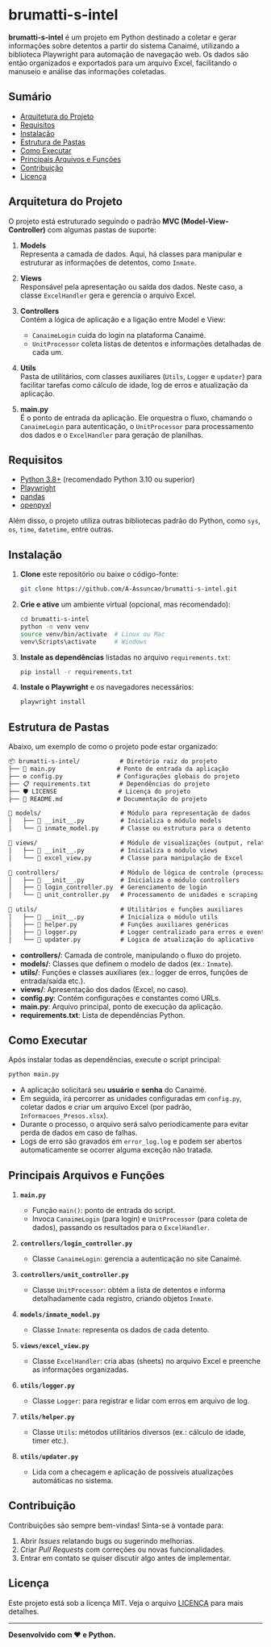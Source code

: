 
# brumatti-s-intel

**brumatti-s-intel** é um projeto em Python destinado a coletar e gerar informações sobre detentos a partir do sistema Canaimé, utilizando a biblioteca Playwright para automação de navegação web. Os dados são então organizados e exportados para um arquivo Excel, facilitando o manuseio e análise das informações coletadas.

## Sumário

-   [Arquitetura do Projeto](#arquitetura-do-projeto)
-   [Requisitos](#requisitos)
-   [Instalação](#instala%C3%A7%C3%A3o)
-   [Estrutura de Pastas](#estrutura-de-pastas)
-   [Como Executar](#como-executar)
-   [Principais Arquivos e Funções](#principais-arquivos-e-fun%C3%A7%C3%B5es)
-   [Contribuição](#contribui%C3%A7%C3%A3o)
-   [Licença](#licen%C3%A7a)

## Arquitetura do Projeto

O projeto está estruturado seguindo o padrão **MVC (Model-View-Controller)** com algumas pastas de suporte:

1.  **Models**  
    Representa a camada de dados. Aqui, há classes para manipular e estruturar as informações de detentos, como `Inmate`.
    
2.  **Views**  
    Responsável pela apresentação ou saída dos dados. Neste caso, a classe `ExcelHandler` gera e gerencia o arquivo Excel.
    
3.  **Controllers**  
    Contém a lógica de aplicação e a ligação entre Model e View:
    
    -   `CanaimeLogin` cuida do login na plataforma Canaimé.
    -   `UnitProcessor` coleta listas de detentos e informações detalhadas de cada um.
4.  **Utils**  
    Pasta de utilitários, com classes auxiliares (`Utils`, `Logger` e `updater`) para facilitar tarefas como cálculo de idade, log de erros e atualização da aplicação.
    
5.  **main.py**  
    É o ponto de entrada da aplicação. Ele orquestra o fluxo, chamando o `CanaimeLogin` para autenticação, o `UnitProcessor` para processamento dos dados e o `ExcelHandler` para geração de planilhas.
    

## Requisitos

-   [Python 3.8+](https://www.python.org/) (recomendado Python 3.10 ou superior)
-   [Playwright](https://pypi.org/project/playwright/)
-   [pandas](https://pypi.org/project/pandas/)
-   [openpyxl](https://pypi.org/project/openpyxl/)

Além disso, o projeto utiliza outras bibliotecas padrão do Python, como `sys`, `os`, `time`, `datetime`, entre outras.

## Instalação

1.  **Clone** este repositório ou baixe o código-fonte:
    
    ```bash
    git clone https://github.com/A-Assuncao/brumatti-s-intel.git
    ```
    
2.  **Crie e ative** um ambiente virtual (opcional, mas recomendado):
	```bash
    cd brumatti-s-intel
    python -m venv venv
    source venv/bin/activate  # Linux ou Mac
    venv\Scripts\activate     # Windows
    ``` 
    
3.  **Instale as dependências** listadas no arquivo `requirements.txt`:

    ```bash
    pip install -r requirements.txt
    ```
    
4.  **Instale o Playwright** e os navegadores necessários:
          
    ```bash
    playwright install
    ```

## Estrutura de Pastas

Abaixo, um exemplo de como o projeto pode estar organizado:

```markdown
📦 brumatti-s-intel/           # Diretório raiz do projeto
├── 🚀 main.py                 # Ponto de entrada da aplicação
├── ⚙️ config.py               # Configurações globais do projeto
├── 📋 requirements.txt        # Dependências do projeto
├── 🛡️ LICENSE                 # Licença do projeto
├── 📖 README.md               # Documentação do projeto

📂 models/                      # Módulo para representação de dados
│   ├── 📄 __init__.py          # Inicializa o módulo models
│   └── 📄 inmate_model.py      # Classe ou estrutura para o detento

📂 views/                       # Módulo de visualizações (output, relatórios etc.)
│   ├── 📄 __init__.py          # Inicializa o módulo views
│   └── 📄 excel_view.py        # Classe para manipulação de Excel

📂 controllers/                 # Módulo de lógica de controle (processamento principal)
│   ├── 📄 __init__.py          # Inicializa o módulo controllers
│   ├── 📄 login_controller.py  # Gerenciamento de login
│   └── 📄 unit_controller.py   # Processamento de unidades e scraping

📂 utils/                       # Utilitários e funções auxiliares
│   ├── 📄 __init__.py          # Inicializa o módulo utils
│   ├── 🔧 helper.py            # Funções auxiliares genéricas
│   ├── 📝 logger.py            # Logger centralizado para erros e eventos
│   └── 🔄 updater.py           # Lógica de atualização do aplicativo
``` 

-   **controllers/**: Camada de controle, manipulando o fluxo do projeto.
-   **models/**: Classes que definem o modelo de dados (ex.: `Inmate`).
-   **utils/**: Funções e classes auxiliares (ex.: logger de erros, funções de entrada/saída etc.).
-   **views/**: Apresentação dos dados (Excel, no caso).
-   **config.py**: Contém configurações e constantes como URLs.
-   **main.py**: Arquivo principal, ponto de execução da aplicação.
-   **requirements.txt**: Lista de dependências Python.

## Como Executar

Após instalar todas as dependências, execute o script principal:
```bash
python main.py
```

-   A aplicação solicitará seu **usuário** e **senha** do Canaimé.
-   Em seguida, irá percorrer as unidades configuradas em `config.py`, coletar dados e criar um arquivo Excel (por padrão, `Informacoes_Presos.xlsx`).
-   Durante o processo, o arquivo será salvo periodicamente para evitar perda de dados em caso de falhas.
-   Logs de erro são gravados em `error_log.log` e podem ser abertos automaticamente se ocorrer alguma exceção não tratada.

## Principais Arquivos e Funções

1.  
   **`main.py`**  
   - Função `main()`: ponto de entrada do script.  
   - Invoca `CanaimeLogin` (para login) e `UnitProcessor` (para coleta de dados), passando os resultados para o `ExcelHandler`.
  
2.  
   **`controllers/login_controller.py`**  
   - Classe `CanaimeLogin`: gerencia a autenticação no site Canaimé.
  
3.  
   **`controllers/unit_controller.py`**  
   - Classe `UnitProcessor`: obtém a lista de detentos e informa detalhadamente cada registro, criando objetos `Inmate`.
  
4.  
   **`models/inmate_model.py`**  
   - Classe `Inmate`: representa os dados de cada detento.

5.  
   **`views/excel_view.py`**  
   - Classe `ExcelHandler`: cria abas (sheets) no arquivo Excel e preenche as informações organizadas.

6.  
   **`utils/logger.py`**  
   - Classe `Logger`: para registrar e lidar com erros em arquivo de log.

7.  
   **`utils/helper.py`**  
   - Classe `Utils`: métodos utilitários diversos (ex.: cálculo de idade, timer etc.).

8.  
   **`utils/updater.py`**  
   - Lida com a checagem e aplicação de possíveis atualizações automáticas no sistema.


## Contribuição

Contribuições são sempre bem-vindas! Sinta-se à vontade para:

1.  Abrir _Issues_ relatando bugs ou sugerindo melhorias.
2.  Criar _Pull Requests_ com correções ou novas funcionalidades.
3.  Entrar em contato se quiser discutir algo antes de implementar.

## Licença

Este projeto está sob a licença MIT. Veja o arquivo [LICENÇA](LICENSE) para mais detalhes.

----------
**Desenvolvido com ♥ e Python.**